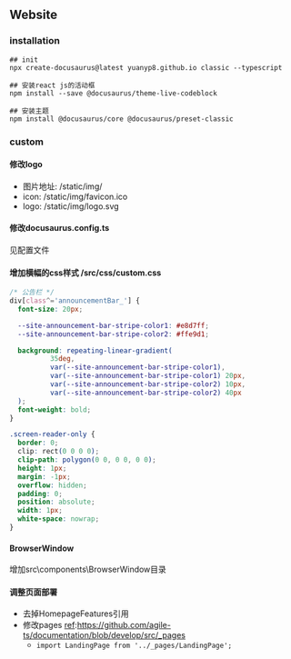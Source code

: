 ## Website

### installation

```shell
## init
npx create-docusaurus@latest yuanyp8.github.io classic --typescript

## 安装react js的活动框
npm install --save @docusaurus/theme-live-codeblock

## 安装主题
npm install @docusaurus/core @docusaurus/preset-classic
```


### custom

#### 修改logo

   - 图片地址: /static/img/
   - icon: /static/img/favicon.ico
   - logo: /static/img/logo.svg

#### 修改docusaurus.config.ts
   见配置文件
#### 增加横幅的css样式 /src/css/custom.css
```css
/* 公告栏 */
div[class^='announcementBar_'] {
  font-size: 20px;

  --site-announcement-bar-stripe-color1: #e8d7ff;
  --site-announcement-bar-stripe-color2: #ffe9d1;

  background: repeating-linear-gradient(
          35deg,
          var(--site-announcement-bar-stripe-color1),
          var(--site-announcement-bar-stripe-color1) 20px,
          var(--site-announcement-bar-stripe-color2) 10px,
          var(--site-announcement-bar-stripe-color2) 40px
  );
  font-weight: bold;
}

.screen-reader-only {
  border: 0;
  clip: rect(0 0 0 0);
  clip-path: polygon(0 0, 0 0, 0 0);
  height: 1px;
  margin: -1px;
  overflow: hidden;
  padding: 0;
  position: absolute;
  width: 1px;
  white-space: nowrap;
}
```

#### BrowserWindow

增加src\components\BrowserWindow目录

> [ref]:https://github.com/facebook/docusaurus/tree/main/website/src/components/BrowserWindow


#### 调整页面部署
- 去掉HomepageFeatures引用
- 修改pages [ref]:https://github.com/agile-ts/documentation/blob/develop/src/_pages
  - `import LandingPage from '../_pages/LandingPage';`
